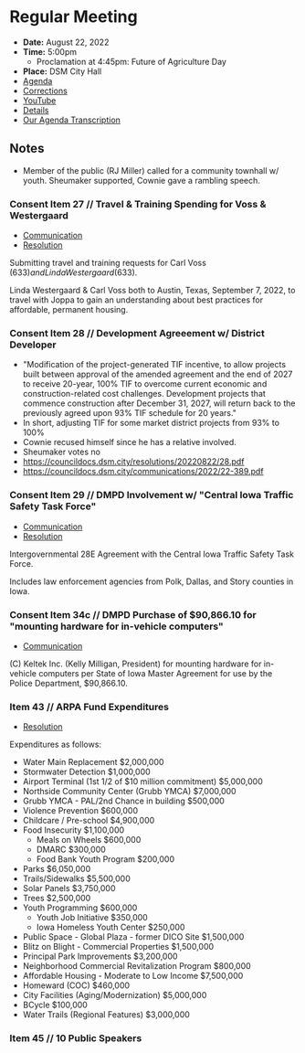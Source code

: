# Regular Meeting

- **Date:** August 22, 2022
- **Time:** 5:00pm
    - Proclamation at 4:45pm: Future of Agriculture Day 
- **Place:** DSM City Hall
- [Agenda](https://councildocs.dsm.city/agendas/ag20220822.pdf)
- [Corrections](https://councildocs.dsm.city/corrections/20220822%20CAP.pdf)
- [YouTube](https://youtu.be/5lQzmEvn5XU)
- [Details](https://www.dsm.city/citycouncil_detail_T60_R2064.php)
- [Our Agenda Transcription](#/view/agenda~2022~transcription~08-22_RM)

## Notes

- Member of the public (RJ Miller) called for a community townhall w/ youth. Sheumaker supported, Cownie gave a rambling speech.

### Consent Item 27 // Travel & Training Spending for Voss & Westergaard

- [Communication](https://councildocs.dsm.city/communications/2022/22-390.pdf)
- [Resolution](https://councildocs.dsm.city/resolutions/20220822/27.pdf)

Submitting travel and training requests for Carl Voss ($633) and Linda Westergaard ($633).

Linda Westergaard & Carl Voss both to Austin, Texas, September 7, 2022, to travel
with Joppa to gain an understanding about best practices for affordable, permanent housing.

### Consent Item 28 // Development Agreeement w/ District Developer

- "Modification of the project-generated TIF incentive, to allow projects built between approval of
   the amended agreement and the end of 2027 to receive 20-year, 100% TIF to overcome current
   economic and construction-related cost challenges. Development projects that commence
   construction after December 31, 2027, will return back to the previously agreed upon 93% TIF
   schedule for 20 years."
- In short, adjusting TIF for some market district projects from 93% to 100%
- Cownie recused himself since he has a relative involved.
- Sheumaker votes no
- https://councildocs.dsm.city/resolutions/20220822/28.pdf
- https://councildocs.dsm.city/communications/2022/22-389.pdf

### Consent Item 29 // DMPD Involvement w/ "Central Iowa Traffic Safety Task Force"

- [Communication](https://councildocs.dsm.city/communications/2022/22-385.pdf)
- [Resolution](https://councildocs.dsm.city/resolutions/20220822/29.pdf)

Intergovernmental 28E Agreement with the Central Iowa Traffic Safety Task Force.

Includes law enforcement agencies from Polk, Dallas, and Story counties in Iowa.

### Consent Item 34c // DMPD Purchase of $90,866.10 for "mounting hardware for in-vehicle computers"

- [Communication](https://councildocs.dsm.city/communications/2022/22-386.pdf)

(C) Keltek Inc. (Kelly Milligan, President) for mounting hardware for in-vehicle computers per State of Iowa Master Agreement for use by the Police Department, $90,866.10. 

### Item 43 // ARPA Fund Expenditures

- [Resolution](https://councildocs.dsm.city/resolutions/20220822/43.pdf)

Expenditures as follows: 

- Water Main Replacement $2,000,000
- Stormwater Detection $1,000,000
- Airport Terminal (1st 1/2 of $10 million commitment) $5,000,000
- Northside Community Center (Grubb YMCA) $7,000,000
- Grubb YMCA - PAL/2nd Chance in building $500,000
- Violence Prevention $600,000
- Childcare / Pre-school $4,900,000
- Food Insecurity $1,100,000
    - Meals on Wheels $600,000
    - DMARC $300,000
    - Food Bank Youth Program $200,000
- Parks $6,050,000
- Trails/Sidewalks $5,500,000
- Solar Panels $3,750,000
- Trees $2,500,000
- Youth Programming $600,000
    - Youth Job Initiative $350,000
    - Iowa Homeless Youth Center $250,000
- Public Space - Global Plaza - former DICO Site $1,500,000
- Blitz on Blight - Commercial Properties $1,500,000
- Principal Park Improvements $3,200,000
- Neighborhood Commercial Revitalization Program $800,000
- Affordable Housing - Moderate to Low Income $7,500,000
- Homeward (COC) $460,000
- City Facilities (Aging/Modernization) $5,000,000
- BCycle $100,000
- Water Trails (Regional Features) $3,000,000

### Item 45 // 10 Public Speakers
